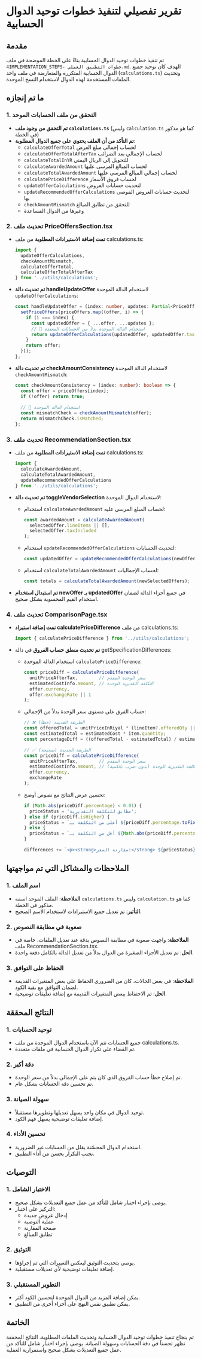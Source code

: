 
# تقرير تفصيلي لتنفيذ خطوات توحيد الدوال الحسابية

## مقدمة
تم تنفيذ خطوات توحيد الدوال الحسابية بناءً على الخطة الموضحة في ملف `4IMPLEMENTATION_STEPS- خطوات التطبيق العملي.md`. الهدف كان توحيد جميع الدوال الحسابية المتكررة والمتعارضة في ملف واحد (`calculations.ts`) وتحديث الملفات المستخدمة لهذه الدوال لاستخدام النسخ الموحدة.

## ما تم إنجازه

### 1. التحقق من ملف الحسابات الموحد
- **تم التحقق من وجود ملف `calculations.ts`** (وليس `calculation.ts` كما هو مذكور في الخطة)
- **تم التأكد من أن الملف يحتوي على جميع الدوال المطلوبة**:
  - `calculateOfferTotal` لحساب إجمالي مبلغ العرض
  - `calculateOfferTotalAfterTax` لحساب الإجمالي بعد الضرائب
  - `calculateTotalInYR` للتحويل إلى الريال اليمني
  - `calculateAwardedAmount` لحساب المبالغ المرسى عليها
  - `calculateTotalAwardedAmount` لحساب إجمالي المبالغ المرسى عليها
  - `calculatePriceDifference` لحساب فروق الأسعار
  - `updateOfferCalculations` لتحديث حسابات العروض
  - `updateRecommendedOfferCalculations` لتحديث حسابات العروض الموصى بها
  - `checkAmountMismatch` للتحقق من تطابق المبالغ
  - وغيرها من الدوال المساعدة

### 2. تحديث ملف PriceOffersSection.tsx
- **تمت إضافة الاستيرادات المطلوبة** من ملف calculations.ts:
  ```typescript
  import { 
    updateOfferCalculations, 
    checkAmountMismatch,
    calculateOfferTotal,
    calculateOfferTotalAfterTax 
  } from '../utils/calculations';
  ```

- **تم تحديث دالة handleUpdateOffer** لاستخدام الدالة الموحدة `updateOfferCalculations`:
  ```typescript
  const handleUpdateOffer = (index: number, updates: Partial<PriceOffer>) => {
    setPriceOffers(priceOffers.map((offer, i) => {
      if (i === index) {
        const updatedOffer = { ...offer, ...updates };
        // 🔄 استخدام الدالة الموحدة بدلاً من الحسابات المعقدة
        return updateOfferCalculations(updatedOffer, updatedOffer.taxIncluded);
      }
      return offer;
    }));
  };
  ```

- **تم تحديث دالة checkAmountConsistency** لاستخدام الدالة الموحدة `checkAmountMismatch`:
  ```typescript
  const checkAmountConsistency = (index: number): boolean => {
    const offer = priceOffers[index];
    if (!offer) return true;
    
    // 🔄 استخدام الدالة الموحدة
    const mismatchCheck = checkAmountMismatch(offer);
    return mismatchCheck.isMatched;
  };
  ```

### 3. تحديث ملف RecommendationSection.tsx
- **تمت إضافة الاستيرادات المطلوبة** من ملف calculations.ts:
  ```typescript
  import { 
    calculateAwardedAmount,
    calculateTotalAwardedAmount,
    updateRecommendedOfferCalculations 
  } from '../utils/calculations';
  ```

- **تم تحديث دالة toggleVendorSelection** لاستخدام الدوال الموحدة:
  - استخدام `calculateAwardedAmount` لحساب المبلغ المرسى عليه:
    ```typescript
    const awardedAmount = calculateAwardedAmount(
      selectedOffer.lineItems || [], 
      selectedOffer.taxIncluded
    );
    ```
  
  - استخدام `updateRecommendedOfferCalculations` لتحديث الحسابات:
    ```typescript
    const updatedOffer = updateRecommendedOfferCalculations(newOffer, selectedOffer);
    ```
  
  - استخدام `calculateTotalAwardedAmount` لحساب الإجماليات:
    ```typescript
    const totals = calculateTotalAwardedAmount(newSelectedOffers);
    ```

- **تم استبدال استخدام newOffer بـ updatedOffer** في جميع أجزاء الدالة لضمان استخدام القيم المحسوبة بشكل صحيح.

### 4. تحديث ملف ComparisonPage.tsx
- **تمت إضافة استيراد calculatePriceDifference** من ملف calculations.ts:
  ```typescript
  import { calculatePriceDifference } from '../utils/calculations';
  ```

- **تم تحديث منطق حساب الفروق** في دالة getSpecificationDifferences:
  - استخدام الدالة الموحدة `calculatePriceDifference`:
    ```typescript
    const priceDiff = calculatePriceDifference(
      unitPriceAfterTax,        // سعر الوحدة المقدم
      estimatedCostInfo.amount, // التكلفة التقديرية للوحدة
      offer.currency,
      offer.exchangeRate || 1
    );
    ```
  
  - حساب الفرق على مستوى سعر الوحدة بدلاً من الإجمالي:
    ```typescript
    // ❌ الطريقة القديمة (خطأ)
    const offeredTotal = unitPriceInRiyal * (lineItem?.offeredQty || item.quantity);
    const estimatedTotal = estimatedCost * item.quantity;
    const percentageDiff = ((offeredTotal - estimatedTotal) / estimatedTotal) * 100;
    
    // ✅ الطريقة الجديدة (صحيحة)
    const priceDiff = calculatePriceDifference(
      unitPriceAfterTax,        // سعر الوحدة المقدم
      estimatedCostInfo.amount, // التكلفة التقديرية للوحدة (بدون ضرب بالكمية)
      offer.currency,
      exchangeRate
    );
    ```
  
  - تحسين عرض النتائج مع نصوص أوضح:
    ```typescript
    if (Math.abs(priceDiff.percentage) < 0.01) {
      priceStatus = 'مطابق للتكلفة التقديرية';
    } else if (priceDiff.isHigher) {
      priceStatus = `أعلى من التكلفة بـ ${priceDiff.percentage.toFixed(2)}%`;
    } else {
      priceStatus = `أقل من التكلفة بـ ${Math.abs(priceDiff.percentage).toFixed(2)}%`;
    }
    
    differences += `<p><strong>مقارنة السعر:</strong> ${priceStatus}</p>`;
    ```

## الملاحظات والمشاكل التي تم مواجهتها

### 1. اسم الملف
- **الملاحظة**: الملف الموحد اسمه `calculations.ts` وليس `calculation.ts` كما هو مذكور في الخطة.
- **التأثير**: تم تعديل جميع الاستيرادات لاستخدام الاسم الصحيح.

### 2. صعوبة في مطابقة النصوص
- **الملاحظة**: واجهت صعوبة في مطابقة النصوص بدقة عند تعديل الملفات، خاصة في ملف RecommendationSection.tsx.
- **الحل**: تم تعديل الأجزاء الصغيرة من الدوال بدلاً من تعديل الدالة بالكامل دفعة واحدة.

### 3. الحفاظ على التوافق
- **الملاحظة**: في بعض الحالات، كان من الضروري الحفاظ على بعض المتغيرات القديمة لضمان التوافق مع بقية الكود.
- **الحل**: تم الاحتفاظ ببعض المتغيرات القديمة مع إضافة تعليقات توضيحية.

## النتائج المحققة

### 1. توحيد الحسابات
- جميع الحسابات تتم الآن باستخدام الدوال الموحدة من ملف calculations.ts.
- تم القضاء على تكرار الدوال الحسابية في ملفات متعددة.

### 2. دقة أكبر
- تم إصلاح خطأ حساب الفروق الذي كان يتم على الإجمالي بدلاً من سعر الوحدة.
- تم تحسين دقة الحسابات بشكل عام.

### 3. سهولة الصيانة
- توحيد الدوال في مكان واحد يسهل تعديلها وتطويرها مستقبلاً.
- إضافة تعليقات توضيحية يسهل فهم الكود.

### 4. تحسين الأداء
- استخدام الدوال المحسّنة يقلل من الحسابات غير الضرورية.
- تجنب التكرار يحسن من أداء التطبيق.

## التوصيات

### 1. الاختبار الشامل
- يوصى بإجراء اختبار شامل للتأكد من عمل جميع التعديلات بشكل صحيح.
- التركيز على اختبار:
  - إدخال عروض جديدة
  - عملية التوصية
  - صفحة المقارنة
  - تطابق المبالغ

### 2. التوثيق
- يوصى بتحديث التوثيق ليعكس التغييرات التي تم إجراؤها.
- إضافة تعليقات توضيحية لأي تعديلات مستقبلية.

### 3. التطوير المستقبلي
- يمكن إضافة المزيد من الدوال الموحدة لتحسين الكود أكثر.
- يمكن تطبيق نفس النهج على أجزاء أخرى من التطبيق.

## الخاتمة

تم بنجاح تنفيذ خطوات توحيد الدوال الحسابية وتحديث الملفات المطلوبة. النتائج المحققة تظهر تحسناً في دقة الحسابات وسهولة الصيانة. يوصى بإجراء اختبار شامل للتأكد من عمل جميع التعديلات بشكل صحيح واستمرارية العملية.